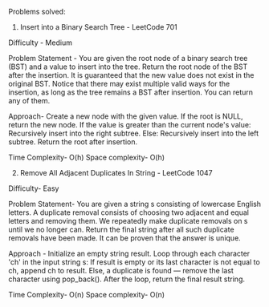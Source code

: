 Problems solved:

1. Insert into a Binary Search Tree - LeetCode 701

Difficulty - Medium 

Problem Statement - 
You are given the root node of a binary search tree (BST) and a value to insert into the tree. Return the root node of the BST after the insertion. It is guaranteed that the new value does not exist in the original BST.
Notice that there may exist multiple valid ways for the insertion, as long as the tree remains a BST after insertion. You can return any of them.

Approach- 
Create a new node with the given value.
If the root is NULL, return the new node.
If the value is greater than the current node's value:
    Recursively insert into the right subtree.
Else:
    Recursively insert into the left subtree.
Return the root after insertion.

Time Complexity- O(h)
Space complexity- O(h)

2. Remove All Adjacent Duplicates In String - LeetCode 1047

Difficulty- Easy

Problem Statement- 
You are given a string s consisting of lowercase English letters. A duplicate removal consists of choosing two adjacent and equal letters and removing them.
We repeatedly make duplicate removals on s until we no longer can.
Return the final string after all such duplicate removals have been made. It can be proven that the answer is unique.

Approach - 
Initialize an empty string result.
Loop through each character 'ch' in the input string s:
    If result is empty or its last character is not equal to ch, append ch to result.
    Else, a duplicate is found — remove the last character using pop_back().
After the loop, return the final result string.

Time Complexity- O(n)
Space complexity- O(n)
